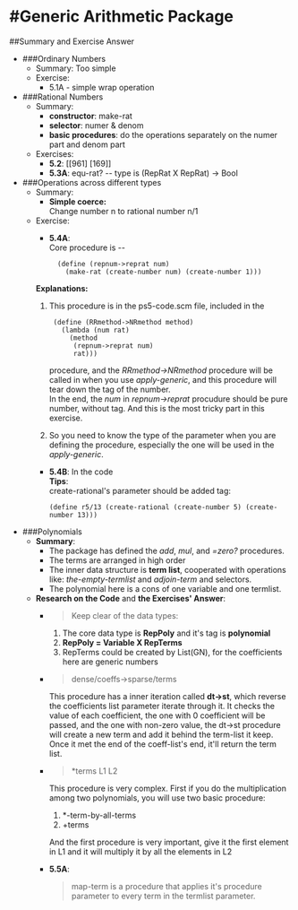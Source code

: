 #Generic Arithmetic Package
===
##Summary and Exercise Answer
* ###Ordinary Numbers
    * Summary: Too simple
    * Exercise:
        * 5.1A - simple wrap operation
* ###Rational Numbers
    * Summary:
        * **constructor**: make-rat
        * **selector**: numer & denom
        * **basic procedures**: do the operations separately on the numer part and denom part
    * Exercises:
        * **5.2**: [[961] [169]]
        * **5.3A**: equ-rat? -- type is (RepRat X RepRat) -> Bool
* ###Operations across different types
    * Summary:
        * **Simple coerce:**  
        Change number n to rational number n/1
    * Exercise:
        * **5.4A**:  
        Core procedure is --   
        
                (define (repnum->reprat num)
                  (make-rat (create-number num) (create-number 1)))
        **Explanations:**
        1. This procedure is in the ps5-code.scm file, included in the 
            
                (define (RRmethod->NRmethod method)
                  (lambda (num rat)
                    (method
                     (repnum->reprat num)
                     rat)))
           procedure, and the *RRmethod->NRmethod* procedure will be called in when you use *apply-generic*, and this procedure will tear down the tag of the number.  
           In the end, the *num* in *repnum->reprat* procudure should be pure number, without tag. And this is the most tricky part in this exercise.
        2. So you need to know the type of the parameter when you are defining the procedure, especially the one will be used in the *apply-generic*.
       * **5.4B**: In the code  
         **Tips**:  
         create-rational's parameter should be added tag:  
         
             (define r5/13 (create-rational (create-number 5) (create-number 13)))

* ###Polynomials 
    * **Summary**:
        * The package has defined the *add*, *mul*, and *=zero?* procedures.
        * The terms are arranged in high order
        * The inner data structure is **term list**, cooperated with operations like: *the-empty-termlist* and *adjoin-term* and selectors.
        * The polynomial here is a cons of one variable and one termlist.
    * **Research on the Code** and **the Exercises' Answer**:  
        * >Keep clear of the data types:
            
            1. The core data type is **RepPoly** and it's tag is **polynomial**
            2. **RepPoly = Variable X RepTerms**
            3. RepTerms could be created by List(GN), for the coefficients here are generic numbers
        * >dense/coeffs->sparse/terms  
        
            This procedure has a inner iteration called **dt->st**, which reverse the coefficients list parameter iterate through it. It checks the value of each coefficient, the one with 0 coefficient will be passed, and the one with non-zero value, the dt->st procedure will create a new term and add it behind the term-list it keep. Once it met the end of the coeff-list's end, it'll return the term list.
        
        * >*terms L1 L2
        
            This procedure is very complex. First if you do the multiplication among two polynomials, you will use two basic procedure:
            1. *-term-by-all-terms  
            2. +terms  
            
            And the first procedure is very important, give it the first element in L1 and it will multiply it by all the elements in L2
        
        
        * **5.5A**:  
            >map-term is a procedure that applies it's procedure parameter to every term in the termlist parameter.  
            
                   
       
        
            
        
